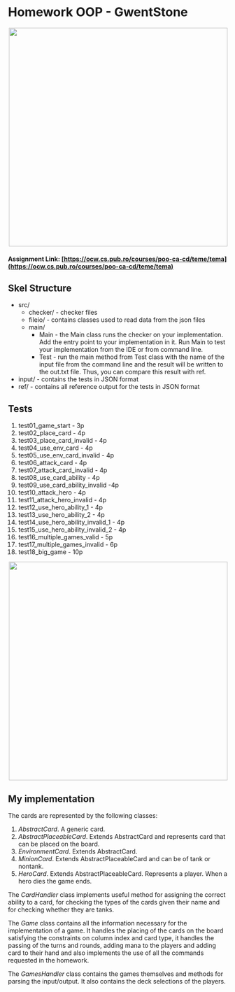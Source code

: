 

# Homework OOP - GwentStone

<div align="center"><img src="https://tenor.com/view/witcher3-gif-9340436.gif" width="500px"></div>

#### Assignment Link: [https://ocw.cs.pub.ro/courses/poo-ca-cd/teme/tema](https://ocw.cs.pub.ro/courses/poo-ca-cd/teme/tema)


## Skel Structure

* src/
  * checker/ - checker files
  * fileio/ - contains classes used to read data from the json files
  * main/
      * Main - the Main class runs the checker on your implementation. Add the entry point to your implementation in it. Run Main to test your implementation from the IDE or from command line.
      * Test - run the main method from Test class with the name of the input file from the command line and the result will be written
        to the out.txt file. Thus, you can compare this result with ref.
* input/ - contains the tests in JSON format
* ref/ - contains all reference output for the tests in JSON format

## Tests

1. test01_game_start - 3p
2. test02_place_card - 4p
3. test03_place_card_invalid - 4p
4. test04_use_env_card - 4p
5. test05_use_env_card_invalid - 4p
6. test06_attack_card - 4p
7. test07_attack_card_invalid - 4p
8. test08_use_card_ability - 4p
9. test09_use_card_ability_invalid -4p
10. test10_attack_hero - 4p
11. test11_attack_hero_invalid - 4p
12. test12_use_hero_ability_1 - 4p
13. test13_use_hero_ability_2 - 4p
14. test14_use_hero_ability_invalid_1 - 4p
15. test15_use_hero_ability_invalid_2 - 4p
16. test16_multiple_games_valid - 5p
17. test17_multiple_games_invalid - 6p
18. test18_big_game - 10p


<div align="center"><img src="https://tenor.com/view/homework-time-gif-24854817.gif" width="500px"></div>

## My implementation

The cards are represented by the following classes: 
1. *AbstractCard*. A generic card.
2. *AbstractPlaceableCard*. Extends AbstractCard and represents card that can be placed on the board.
3. *EnvironmentCard*. Extends AbstractCard.
4. *MinionCard*. Extends AbstractPlaceableCard and can be of tank or nontank.
5. *HeroCard*. Extends AbstractPlaceableCard. Represents a player. When a hero dies the game ends.

The *CardHandler* class implements useful method for assigning the correct ability to a card, for checking the types
of the cards given their name and for checking whether they are tanks.

The *Game* class contains all the information necessary for the implementation of a game. It handles the placing of the
cards on the board satisfying the constraints on column index and card type, it handles the passing of the turns and 
rounds, adding mana to the players and adding card to their hand and also implements the use of all the commands 
requested in the homework.

The *GamesHandler* class contains the games themselves and methods for parsing the input/output. It also contains the 
deck selections of the players.
